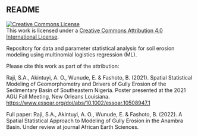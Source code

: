 ## README

<a rel="license" href="http://creativecommons.org/licenses/by/4.0/"><img alt="Creative Commons License" style="border-width:0" src="https://i.creativecommons.org/l/by/4.0/88x31.png" /></a><br />This work is licensed under a <a rel="license" href="http://creativecommons.org/licenses/by/4.0/">Creative Commons Attribution 4.0 International License</a>.

Repository for data and parameter statistical analysis for soil erosion modeling using multinomial logistics regression (ML). 

Please cite this work as part of the attribution:

Raji, S.A., Akintuyi, A. O., Wunude, E. & Fashoto, B. (2021). Spatial Statistical Modeling of Geomorphometry and Drivers of Gully Erosion of the Sedimentary Basin of Southeastern Nigeria. Poster presented at the 2021 AGU Fall Meeting, New Orleans Louisiana. https://www.essoar.org/doi/abs/10.1002/essoar.10508947.1 

Full paper:
Raji, S.A., Akintuyi, A. O., Wunude, E. & Fashoto, B. (2022). A Spatial Statistical Approach to Modeling of Gully Erosion in the Anambra Basin. Under review at journal African Earth Sciences.
